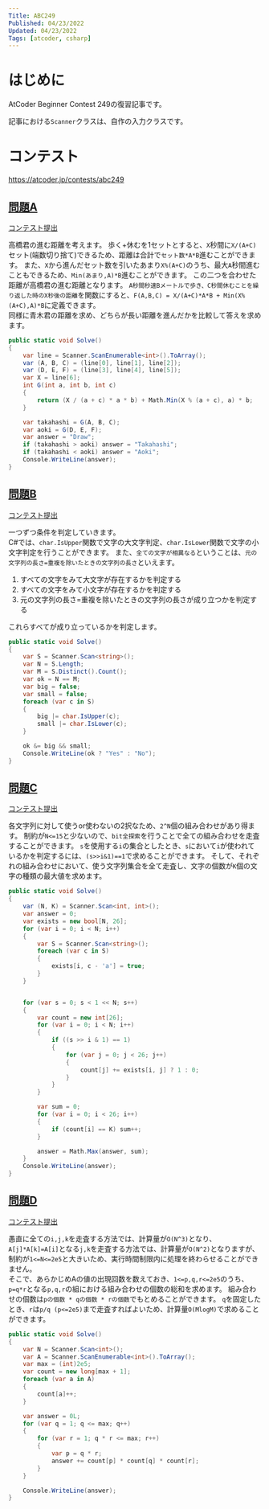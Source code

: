 ```yaml
---
Title: ABC249
Published: 04/23/2022
Updated: 04/23/2022
Tags: [atcoder, csharp]
---
```


# はじめに

AtCoder Beginner Contest 249の復習記事です。

記事における`Scanner`クラスは、自作の入力クラスです。

# コンテスト

https://atcoder.jp/contests/abc249

## [問題A](https://atcoder.jp/contests/abc249/tasks/abc249_a)

[コンテスト提出](https://atcoder.jp/contests/ABC249/submissions/31188853)

高橋君の進む距離を考えます。
歩く+休むを1セットとすると、`X`秒間に`X/(A+C)`セット(端数切り捨て)できるため、距離は合計で`セット数*A*B`進むことができます。
また、`X`から進んだセット数を引いたあまり`X%(A+C)`のうち、最大`A`秒間進むこともできるため、`Min(あまり,A)*B`進むことができます。
この二つを合わせた距離が高橋君の進む距離となります。
`A秒間秒速Bメートルで歩き、C秒間休むことを繰り返した時のX秒後の距離`を関数にすると、`F(A,B,C) = X/(A+C)*A*B + Min(X%(A+C),A)*B`に定義できます。  
同様に青木君の距離を求め、どちらが長い距離を進んだかを比較して答えを求めます。

```csharp
public static void Solve()
{
    var line = Scanner.ScanEnumerable<int>().ToArray();
    var (A, B, C) = (line[0], line[1], line[2]);
    var (D, E, F) = (line[3], line[4], line[5]);
    var X = line[6];
    int G(int a, int b, int c)
    {
        return (X / (a + c) * a * b) + Math.Min(X % (a + c), a) * b;
    }

    var takahashi = G(A, B, C);
    var aoki = G(D, E, F);
    var answer = "Draw";
    if (takahashi > aoki) answer = "Takahashi";
    if (takahashi < aoki) answer = "Aoki";
    Console.WriteLine(answer);
}
```

## [問題B](https://atcoder.jp/contests/abc249/tasks/abc249_b)

[コンテスト提出](https://atcoder.jp/contests/ABC249/submissions/31188890)

一つずつ条件を判定していきます。  
C#では、`char.IsUpper`関数で文字の大文字判定、`char.IsLower`関数で文字の小文字判定を行うことができます。
また、`全ての文字が相異なる`ということは、`元の文字列の長さ=重複を除いたときの文字列の長さ`といえます。

1. すべての文字をみて大文字が存在するかを判定する
1. すべての文字をみて小文字が存在するかを判定する
1. 元の文字列の長さ=重複を除いたときの文字列の長さが成り立つかを判定する

これらすべてが成り立っているかを判定します。

```csharp
public static void Solve()
{
    var S = Scanner.Scan<string>();
    var N = S.Length;
    var M = S.Distinct().Count();
    var ok = N == M;
    var big = false;
    var small = false;
    foreach (var c in S)
    {
        big |= char.IsUpper(c);
        small |= char.IsLower(c);
    }

    ok &= big && small;
    Console.WriteLine(ok ? "Yes" : "No");
}
```

## [問題C](https://atcoder.jp/contests/abc249/tasks/abc249_c)

[コンテスト提出](https://atcoder.jp/contests/ABC249/submissions/31188932)

各文字列に対して使うor使わないの2択なため、`2^N`個の組み合わせがあり得ます。
制約が`N<=15`と少ないので、`bit全探索`を行うことで全ての組み合わせを走査することができます。
`s`を使用する`i`の集合としたとき、`s`において`i`が使われているかを判定するには、`(s>>i&1)==1`で求めることができます。
そして、それぞれの組み合わせにおいて、使う文字列集合を全て走査し、文字の個数が`K`個の文字の種類の最大値を求めます。

```csharp
public static void Solve()
{
    var (N, K) = Scanner.Scan<int, int>();
    var answer = 0;
    var exists = new bool[N, 26];
    for (var i = 0; i < N; i++)
    {
        var S = Scanner.Scan<string>();
        foreach (var c in S)
        {
            exists[i, c - 'a'] = true;
        }
    }


    for (var s = 0; s < 1 << N; s++)
    {
        var count = new int[26];
        for (var i = 0; i < N; i++)
        {
            if ((s >> i & 1) == 1)
            {
                for (var j = 0; j < 26; j++)
                {
                    count[j] += exists[i, j] ? 1 : 0;
                }
            }
        }

        var sum = 0;
        for (var i = 0; i < 26; i++)
        {
            if (count[i] == K) sum++;
        }

        answer = Math.Max(answer, sum);
    }
    Console.WriteLine(answer);
}
```

## [問題D](https://atcoder.jp/contests/abc249/tasks/abc249_d)

[コンテスト提出](https://atcoder.jp/contests/ABC249/submissions/31192606)

愚直に全ての`i,j,k`を走査する方法では、計算量が`O(N^3)`となり、`A[j]*A[k]=A[i]`となる`j,k`を走査する方法では、計算量が`O(N^2)`となりますが、制約が`1<=N<=2e5`と大きいため、実行時間制限内に処理を終わらせることができません。  
そこで、あらかじめAの値の出現回数を数えておき、`1<=p,q,r<=2e5`のうち、`p=q*r`となる`p,q,r`の組における組み合わせの個数の総和を求めます。
組み合わせの個数は`pの個数 * qの個数 * rの個数`でもとめることができます。
`q`を固定したとき、`r`は`p/q (p<=2e5)`まで走査すればよいため、計算量`O(MlogM)`で求めることができます。

```csharp
public static void Solve()
{
    var N = Scanner.Scan<int>();
    var A = Scanner.ScanEnumerable<int>().ToArray();
    var max = (int)2e5;
    var count = new long[max + 1];
    foreach (var a in A)
    {
        count[a]++;
    }

    var answer = 0L;
    for (var q = 1; q <= max; q++)
    {
        for (var r = 1; q * r <= max; r++)
        {
            var p = q * r;
            answer += count[p] * count[q] * count[r];
        }
    }

    Console.WriteLine(answer);
}
```
